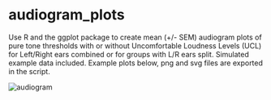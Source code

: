 # audiogram_plots

Use R and the ggplot package to create mean (+/- SEM) audiogram plots of pure tone thresholds with or without Uncomfortable Loudness Levels (UCL) for Left/Right ears combined or for groups with L/R ears split. Simulated example data included. Example plots below, png and svg files are exported in the script.

![audiogram](https://github.com/NiklasEdvall/audiogram_plots/assets/61236646/d658d894-8871-4c9b-a1d7-192a168fcabf)
